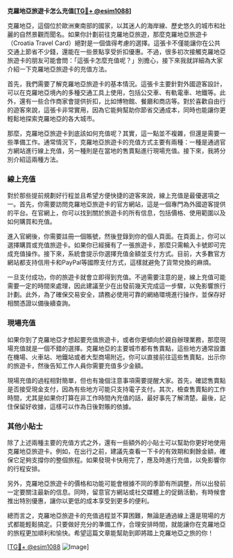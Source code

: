 **克羅地亞旅遊卡怎么充值[[TG💪+ @esim1088](https://t.me/s/esim1088)]**

克羅地亞，這個位於歐洲東南部的國家，以其迷人的海岸線、歷史悠久的城市和壯麗的自然景觀而聞名。如果你計劃前往克羅地亞旅遊，那麼克羅地亞旅遊卡（Croatia Travel Card）絕對是一個值得考慮的選擇。這張卡不僅能讓你在公共交通上節省不少錢，還能在一些景點享受折扣優惠。不過，很多初次接觸克羅地亞旅遊卡的朋友可能會問：「這張卡怎麼充值呢？」別擔心，接下來我就詳細為大家介紹一下克羅地亞旅遊卡的充值方法。

首先，我們需要了解克羅地亞旅遊卡的基本情況。這張卡主要針對外國遊客設計，可以在克羅地亞境內的多種交通工具上使用，包括公交車、有軌電車、地鐵等。此外，還有一些合作商家會提供折扣，比如博物館、餐廳和商店等。對於喜歡自由行的遊客來說，這張卡非常實用，因為它能夠幫助你節省交通成本，同時也能讓你更輕鬆地探索克羅地亞的各大城市。

那麼，克羅地亞旅遊卡到底該如何充值呢？其實，這一點並不複雜，但還是需要一些準備工作。通常情況下，克羅地亞旅遊卡的充值方式主要有兩種：一種是通過官方網站進行線上充值，另一種則是在當地的售賣點進行現場充值。接下來，我將分別介紹這兩種方法。

### 線上充值

對於那些提前規劃好行程並且希望方便快捷的遊客來說，線上充值是最優選項之一。首先，你需要訪問克羅地亞旅遊卡的官方網站，這是一個專門為外國遊客提供的平台。在官網上，你可以找到關於旅遊卡的所有信息，包括價格、使用範圍以及如何購買和充值。

進入官網後，你需要註冊一個賬號，然後登錄到你的個人頁面。在頁面上，你可以選擇購買或充值旅遊卡。如果你已經擁有了一張旅遊卡，那麼只需輸入卡號即可完成充值操作。接下來，系統會提示你選擇充值金額並支付方式。目前，大多數官方網站都支持信用卡和PayPal等國際支付方式，這樣就避免了貨幣兌換的麻煩。

一旦支付成功，你的旅遊卡就會立即得到充值。不過需要注意的是，線上充值可能需要一定的時間來處理，因此建議至少在出發前幾天完成這一步驟，以免影響旅行計劃。此外，為了確保交易安全，請務必使用可靠的網絡環境進行操作，並保存好相關憑證以備後續查詢。

### 現場充值

如果你到了克羅地亞才想起要充值旅遊卡，或者你更傾向於親自辦理業務，那麼現場充值就是一個不錯的選擇。克羅地亞的主要城市都有售賣點，這些地方通常設置在機場、火車站、地鐵站或者大型商場附近。你可以直接前往這些售賣點，出示你的旅遊卡，然後告知工作人員你需要充值多少金額。

現場充值的過程相對簡單，但也有幾個注意事項需要提醒大家。首先，確認售賣點是否接受現金支付，因為有些地方可能只支持電子支付。其次，檢查售賣點的工作時間，尤其是如果你打算在非工作時間內充值的話，最好事先了解清楚。最後，記住保留好收據，這樣可以作為日後對賬的依據。

### 其他小貼士

除了上述兩種主要的充值方式之外，還有一些額外的小貼士可以幫助你更好地使用克羅地亞旅遊卡。例如，在出行之前，建議先查看一下卡的有效期和剩餘金額，確保它足夠支撐你的整個旅程。如果發現卡快用完了，應及時進行充值，以免影響你的行程安排。

另外，克羅地亞旅遊卡的價格和功能可能會根據不同的季節有所調整，所以出發前一定要關注最新的信息。同時，留意官方網站或社交媒體上的促銷活動，有時候會推出特別優惠，讓你以更低的成本享受到更多的便利。

總而言之，克羅地亞旅遊卡的充值過程並不算困難，無論是通過線上還是現場的方式都能輕鬆搞定。只要做好充分的準備工作，合理安排時間，就能讓你在克羅地亞的旅程更加順利和愉快。希望這篇文章能幫助到即將踏上克羅地亞之旅的你！

[[TG💪+ @esim1088](https://t.me/s/esim1088) ![Image](https://i.postimg.cc/4NQfJmqS/Snipaste-2025-05-13-00-14-12.png)]